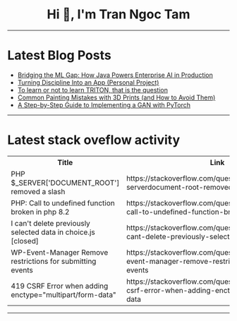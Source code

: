 <h1 align="center">Hi 👋, I'm Tran Ngoc Tam</h1>

---

# Latest Blog Posts 
<!-- BLOG-POST-LIST:START -->
- [Bridging the ML Gap: How Java Powers Enterprise AI in Production](https://dev.to/engnelson/bridging-the-ml-gap-how-java-powers-enterprise-ai-in-production-28kp)
- [Turning Discipline Into an App &lpar;Personal Project&rpar;](https://dev.to/ashwanidev101/turning-discipline-into-an-app-personal-project-57eh)
- [To learn or not to learn TRITON, that is the question](https://dev.to/aviraj_bevli_3b8e3c728620/should-i-learn-triton-47b5)
- [Common Painting Mistakes with 3D Prints &lpar;and How to Avoid Them&rpar;](https://dev.to/stewie_gilligan_/common-painting-mistakes-with-3d-prints-and-how-to-avoid-them-2ocj)
- [A Step-by-Step Guide to Implementing a GAN with PyTorch](https://dev.to/aionlinecourse/a-step-by-step-guide-to-implementing-a-gan-with-pytorch-ij6)
<!-- BLOG-POST-LIST:END -->

---

# Latest stack oveflow activity
<table>
  <tr><th>Title</th><th>Link</th></tr>
  <!-- STACKOVERFLOW:START --><tr><td>PHP $_SERVER[&#39;DOCUMENT_ROOT&#39;] removed a slash</td><td>https://stackoverflow.com/questions/79571212/php-serverdocument-root-removed-a-slash</td></tr><tr><td>PHP: Call to undefined function broken in php 8.2</td><td>https://stackoverflow.com/questions/79571124/php-call-to-undefined-function-broken-in-php-8-2</td></tr><tr><td>I can&#39;t delete previously selected data in choice.js [closed]</td><td>https://stackoverflow.com/questions/79570804/i-cant-delete-previously-selected-data-in-choice-js</td></tr><tr><td>WP-Event-Manager Remove restrictions for submitting events</td><td>https://stackoverflow.com/questions/79570742/wp-event-manager-remove-restrictions-for-submitting-events</td></tr><tr><td>419 CSRF Error when adding enctype=&quot;multipart/form-data&quot;</td><td>https://stackoverflow.com/questions/79570647/419-csrf-error-when-adding-enctype-multipart-form-data</td></tr><!-- STACKOVERFLOW:END -->
</table>

---


